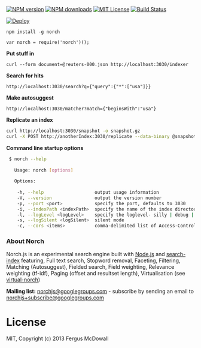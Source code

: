 [![NPM version][npm-version-image]][npm-url] [![NPM downloads][npm-downloads-image]][npm-url] [![MIT License][license-image]][license-url] [![Build Status][travis-image]][travis-url]


[![Deploy](https://www.herokucdn.com/deploy/button.png)](https://heroku.com/deploy)


`npm install -g norch`

`var norch = require('norch')();`

**Put stuff in**

`curl --form document=@reuters-000.json http://localhost:3030/indexer`

**Search for hits**

`http://localhost:3030/search?q={"query":{"*":["usa"]}}`

**Make autosuggest**

`http://localhost:3030/matcher?match={"beginsWith":"usa"}`

**Replicate an index**

```bash
curl http://localhost:3030/snapshot -o snapshot.gz
curl -X POST http://anotherIndex:3030/replicate --data-binary @snapshot.gz -H "Content-Type: application/gzip"
```

**Command line startup options**

```bash
 $ norch --help
 
   Usage: norch [options]
 
   Options:
 
    -h, --help                   output usage information
    -V, --version                output the version number
    -p, --port <port>            specify the port, defaults to 3030
    -i, --indexPath <indexPath>  specify the name of the index directory, defaults to norch-index
    -l, --logLevel <logLevel>    specify the loglevel- silly | debug | verbose | info | warn | error
    -s, --logSilent <logSilent>  silent mode
    -c, --cors <items>           comma-delimited list of Access-Control-Allow-Origin addresses in the form of "http(s)://hostname:port" (or "*")
 ```


### About Norch

Norch.js is an experimental search engine built with [Node.js](http://nodejs.org/) and
[search-index](https://github.com/fergiemcdowall/search-index)
featuring, Full text search, Stopword removal, Faceting, Filtering,
Matching (Autosuggest), Fielded search, Field weighting, Relevance
weighting (tf-idf), Paging (offset and resultset length),
Virtualisation (see
[virtual-norch](https://github.com/fergiemcdowall/virtual-norch))


**Mailing list:** norchjs@googlegroups.com - subscribe by sending an email to norchjs+subscribe@googlegroups.com


# License

MIT, Copyright (c) 2013 Fergus McDowall


[license-image]: http://img.shields.io/badge/license-MIT-blue.svg?style=flat
[license-url]: https://github.com/fergiemcdowall/norch/blob/master/README.md#license

[npm-url]: https://npmjs.org/package/norch
[npm-version-image]: http://img.shields.io/npm/v/norch.svg?style=flat
[npm-downloads-image]: http://img.shields.io/npm/dm/norch.svg?style=flat

[travis-url]: http://travis-ci.org/fergiemcdowall/norch
[travis-image]: http://img.shields.io/travis/fergiemcdowall/norch.svg?style=flat
